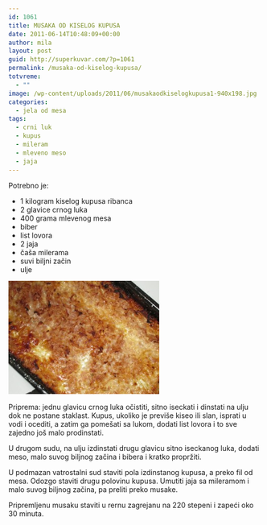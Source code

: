 ```yaml
---
id: 1061
title: MUSAKA OD KISELOG KUPUSA
date: 2011-06-14T10:48:09+00:00
author: mila
layout: post
guid: http://superkuvar.com/?p=1061
permalink: /musaka-od-kiselog-kupusa/
totvreme:
  - ""
image: /wp-content/uploads/2011/06/musakaodkiselogkupusa1-940x198.jpg
categories:
  - jela od mesa
tags:
  - crni luk
  - kupus
  - mileram
  - mleveno meso
  - jaja
---
```

Potrebno je:

  * 1 kilogram kiselog kupusa ribanca
  * 2 glavice crnog luka
  * 400 grama mlevenog mesa
  * biber
  * list lovora
  * 2 jaja
  * čaša milerama
  * suvi biljni začin
  * ulje

[<img class="alignnone size-medium wp-image-9317" src="/wp-content/uploads/2011/06/musakaodkiselogkupusa1-300x225.jpg" alt="musakaodkiselogkupusa" width="300" height="225" />](/wp-content/uploads/2011/06/musakaodkiselogkupusa1.jpg)

Priprema: jednu glavicu crnog luka očistiti, sitno iseckati i dinstati na ulju dok ne postane staklast. Kupus, ukoliko je previše kiseo ili slan, isprati u vodi i ocediti, a zatim ga pomešati sa lukom, dodati list lovora i to sve zajedno još malo prodinstati.

U drugom sudu, na ulju izdinstati drugu glavicu sitno iseckanog luka, dodati meso, malo suvog biljnog začina i bibera i kratko propržiti.

U podmazan vatrostalni sud staviti pola izdinstanog kupusa, a preko fil od mesa. Odozgo staviti drugu polovinu kupusa. Umutiti jaja sa mileramom i malo suvog biljnog začina, pa preliti preko musake.

Pripremljenu musaku staviti u rernu zagrejanu na 220 stepeni i zapeći oko 30 minuta.